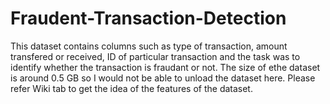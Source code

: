 # Fraudent-Transaction-Detection
This dataset contains columns such as type of transaction, amount transfered or received, ID of particular transaction and the task was to identify whether the transaction is fraudant or not. The size of ethe dataset is around 0.5 GB so I would not be able to unload the dataset here. Please refer Wiki tab to get the idea of the features of the dataset.

